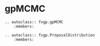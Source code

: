 # gpMCMC

```{eval-rst}
.. autoclass:: fvgp.gpMCMC
    :members:
```

```{eval-rst}
.. autoclass:: fvgp.ProposalDistribution
    :members:
```
